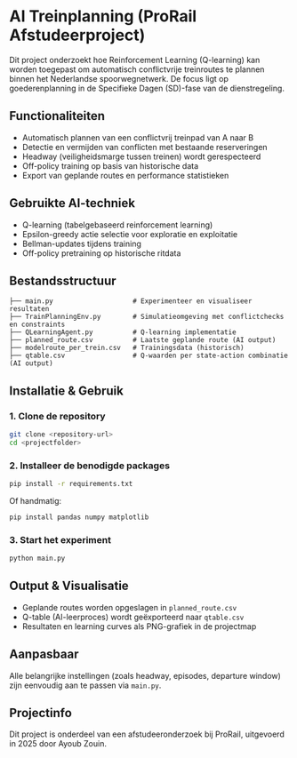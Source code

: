 # AI Treinplanning (ProRail Afstudeerproject)

Dit project onderzoekt hoe Reinforcement Learning (Q-learning) kan worden toegepast om automatisch conflictvrije treinroutes te plannen binnen het Nederlandse spoorwegnetwerk. De focus ligt op goederenplanning in de Specifieke Dagen (SD)-fase van de dienstregeling.

## Functionaliteiten

- Automatisch plannen van een conflictvrij treinpad van A naar B
- Detectie en vermijden van conflicten met bestaande reserveringen
- Headway (veiligheidsmarge tussen treinen) wordt gerespecteerd
- Off-policy training op basis van historische data
- Export van geplande routes en performance statistieken

## Gebruikte AI-techniek

- Q-learning (tabelgebaseerd reinforcement learning)
- Epsilon-greedy actie selectie voor exploratie en exploitatie
- Bellman-updates tijdens training
- Off-policy pretraining op historische ritdata

## Bestandsstructuur

```
├── main.py                    # Experimenteer en visualiseer resultaten
├── TrainPlanningEnv.py        # Simulatieomgeving met conflictchecks en constraints
├── QLearningAgent.py          # Q-learning implementatie
├── planned_route.csv          # Laatste geplande route (AI output)
├── modelroute_per_trein.csv   # Trainingsdata (historisch)
├── qtable.csv                 # Q-waarden per state-action combinatie (AI output)
```

## Installatie & Gebruik

### 1. Clone de repository

```bash
git clone <repository-url>
cd <projectfolder>
```

### 2. Installeer de benodigde packages

```bash
pip install -r requirements.txt
```
Of handmatig:
```bash
pip install pandas numpy matplotlib
```

### 3. Start het experiment

```bash
python main.py
```

## Output & Visualisatie

- Geplande routes worden opgeslagen in `planned_route.csv`
- Q-table (AI-leerproces) wordt geëxporteerd naar `qtable.csv`
- Resultaten en learning curves als PNG-grafiek in de projectmap

## Aanpasbaar

Alle belangrijke instellingen (zoals headway, episodes, departure window) zijn eenvoudig aan te passen via `main.py`.

## Projectinfo

Dit project is onderdeel van een afstudeeronderzoek bij ProRail, uitgevoerd in 2025 door Ayoub Zouin.